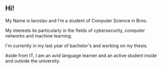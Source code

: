 ## Hi!

My Name is Iaroslav and I'm a student of Computer Science in Brno.

My interests lie particularly in the fields of cybersecurity, computer networks and machine learning.

I'm currently in my last year of bachelor's and working on my thesis.

Aside from IT, I am an avid language learner and an active student inside and outside the university.

<!--
**buttercat3323/buttercat3323** is a ✨ _special_ ✨ repository because its `README.md` (this file) appears on your GitHub profile.

Here are some ideas to get you started:

- 🔭 I’m currently working on ...
- 🌱 I’m currently learning ...
- 👯 I’m looking to collaborate on ...
- 🤔 I’m looking for help with ...
- 💬 Ask me about ...
- 📫 How to reach me: ...
- 😄 Pronouns: ...
- ⚡ Fun fact: ...
-->
